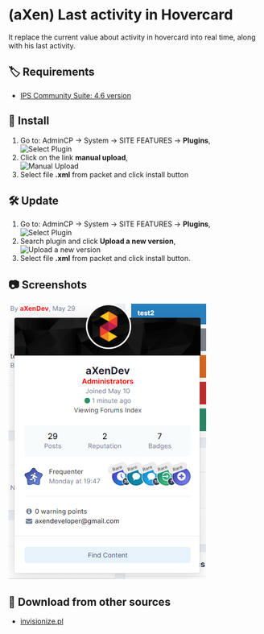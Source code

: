 # (aXen) Last activity in Hovercard

It replace the current value about activity in hovercard into real time, along with his last activity.

## 🏷️ Requirements

- [IPS Community Suite: 4.6 version](https://invisioncommunity.com/)

## 🧰 Install

1. Go to: AdminCP -> System -> SITE FEATURES -> **Plugins**,  
   ![Select Plugin](https://files.axendev.net/github/plugins/admincp_select.png)
2. Click on the link **manual upload**,  
   ![Manual Upload](https://files.axendev.net/github/plugins/manual_upload.png)
3. Select file **.xml** from packet and click install button

## 🛠️ Update

1. Go to: AdminCP -> System -> SITE FEATURES -> **Plugins**,  
   ![Select Plugin](https://files.axendev.net/github/plugins/admincp_select.png)
2. Search plugin and click **Upload a new version**,  
   ![Upload a new version](https://files.axendev.net/github/plugins/new_version_upload.png)
3. Select file **.xml** from packet and click install button.

## 📷 Screenshots

![1](https://raw.githubusercontent.com/aXenDeveloper/ips-lact-activity-in-hovercard/master/screenshots/1.png)

## 🔌 Download from other sources

- [invisionize.pl](https://forum.invisionize.pl/files/file/830-axen-full-width-widget-containers/)
